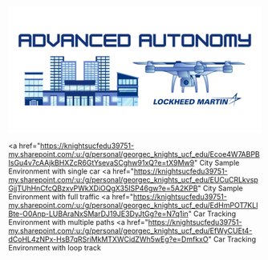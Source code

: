 <h1 align="center"> </h1>

<p align="center">
    <img src="/Project Logos/Logo_Horizontal.png" />
</p>

<a href="https://knightsucfedu39751-my.sharepoint.com/:u:/g/personal/georgec_knights_ucf_edu/Ecoe4W7ABPBIsGu4v7cAAjkBHXZcR6GtYsevaSCghw91xQ?e=tX9Mw9" City Sample Environment with single car</a>
<a href="https://knightsucfedu39751-my.sharepoint.com/:u:/g/personal/georgec_knights_ucf_edu/EUCuCRLkvspGjjTUhHnCfcQBzxvPWkXDiOQgX35ISP46gw?e=5A2KPB" City Sample Environment with full traffic</a>
<a href="https://knightsucfedu39751-my.sharepoint.com/:u:/g/personal/georgec_knights_ucf_edu/EdHmPOT7KLlBte-O0Anp-LUBAraNxSMarDJ19JE3DyJtGg?e=N7q1in" Car Tracking Environment with multiple paths</a>
<a href="https://knightsucfedu39751-my.sharepoint.com/:u:/g/personal/georgec_knights_ucf_edu/EfWyCUEt4-dCoHL4zNPx-HsB7qRSriMkMTXWCidZWh5wEg?e=DmfkxO" Car Tracking Environment with loop track</a>


